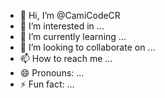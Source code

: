 - 👋 Hi, I’m @CamiCodeCR
- 👀 I’m interested in ...
- 🌱 I’m currently learning ...
- 💞️ I’m looking to collaborate on ...
- 📫 How to reach me ...
- 😄 Pronouns: ...
- ⚡ Fun fact: ...

<!---
CamiCodeCR/CamiCodeCR is a ✨ special ✨ repository because its `README.md` (this file) appears on your GitHub profile.
You can click the Preview link to take a look at your changes.
--->
